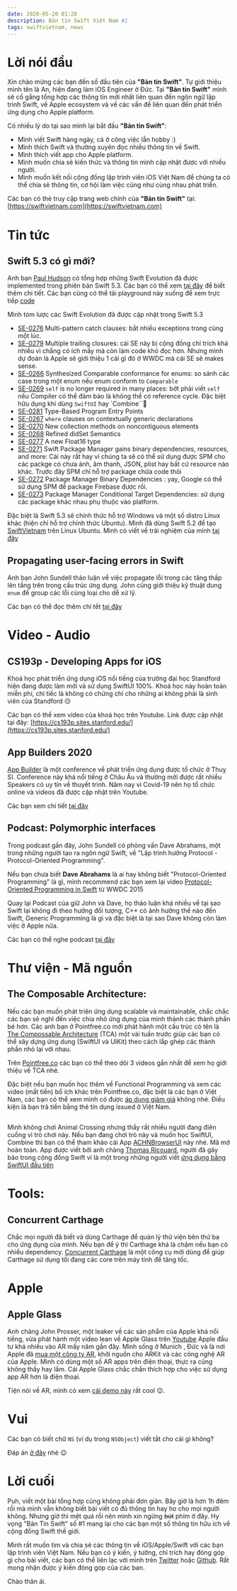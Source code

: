 ```yaml
---
date: 2020-05-20 01:28
description: Bản tin Swift Việt Nam #1
tags: swiftvietnam, news
---
```


# Lời nói đầu

Xin chào mừng các bạn đến số đầu tiên của **"Bản tin Swift"**. Tự giới thiệu mình tên là An, hiện đang làm iOS Engineer ở Đức. Tại **"Bản tin Swift"** mình sẽ cố gắng tổng hợp các thông tin mới nhất liên quan đến ngôn ngữ lập trình Swift, về Apple ecosystem và về các vấn đề liên quan đến phát triển ứng dụng cho Apple platform. 

Có nhiều lý do tại sao mình lại bắt đầu **"Bản tin Swift"**:
- Mình viết Swift hàng ngày, cả ở công việc lẫn hobby :)
- Mình thích Swift và thường xuyên đọc nhiều thông tin về Swift.
- Mình thích viết app cho Apple platform.
- Mình muốn chia sẻ kiến thức và thông tin mình cập nhật được với nhiều người.
- Minh muốn kết nối cộng đồng lập trình viên iOS Việt Nam để chúng ta có thể chia sẻ thông tin, cơ hội làm việc cũng như cùng nhau phát triển.

Các bạn có thẻ truy cập trang web chính của **"Bản tin Swift"** tại: [https://swiftvietnam.com](https://swiftvietnam.com)

# Tin tức

## Swift 5.3 có gì mới?

Anh bạn [Paul Hudson](https://www.hackingwithswift.com/) có tổng hợp những Swift Evolution đã được implemented trong phiên bản Swift 5.3. Các bạn có thể xem [tại đây](https://www.whatsnewinswift.com/?from=5.2&to=5.3) để biết thêm chi tiết. Các bạn cũng có thể tải playground này xuống để xem trực tiếp [code](https://www.whatsnewinswift.com/files/playground-5-2-to-5-3.playground.zip)

Mình tóm lược các Swift Evolution đã được cập nhật trong Swift 5.3
- [SE-0276](https://github.com/apple/swift-evolution/blob/master/proposals/0276-multi-pattern-catch-clauses.md) Multi-pattern catch clauses: bắt nhiều exceptions trong cùng một lúc.
- [SE-0279](https://github.com/apple/swift-evolution/blob/master/proposals/0279-multiple-trailing-closures.md) Multiple trailing closures: cái SE này bị cộng đồng chỉ trích khá nhiều vì chẳng có ích mấy mà còn làm code khó đọc hơn. Nhưng mình dự đoán là Apple sẽ giới thiệu 1 cái gì đó ở WWDC mà cái SE sẽ makes sense.
- [SE-0266](https://github.com/apple/swift-evolution/blob/master/proposals/0266-synthesized-comparable-for-enumerations.md) Synthesized Comparable conformance for enums: so sánh các case trong một enum nếu enum conform to `Comparable`
- [SE-0269](https://github.com/apple/swift-evolution/blob/master/proposals/0269-implicit-self-explicit-capture.md) `self` is no longer required in many places: bớt phải viết `self` nếu Compiler có thể đảm bảo là không thể có reference cycle. Đặc biệt hữu dụng khi dùng `SwiftUI` hay `Combine``
- [SE-0281](https://github.com/apple/swift-evolution/blob/master/proposals/0281-main-attribute.md) Type-Based Program Entry Points
- [SE-0267](https://github.com/apple/swift-evolution/blob/master/proposals/0267-where-on-contextually-generic.md) `where` clauses on contextually generic declarations
- [SE-0270](https://github.com/apple/swift-evolution/blob/master/proposals/0270-rangeset-and-collection-operations.md) New collection methods on noncontiguous elements
- [SE-0268](https://github.com/apple/swift-evolution/blob/master/proposals/0268-didset-semantics.md) Refined didSet Semantics
- [SE-0277](https://github.com/apple/swift-evolution/blob/master/proposals/0277-float16.md) A new Float16 type
- [SE-0271](https://github.com/apple/swift-evolution/blob/master/proposals/0271-package-manager-resources.md) Swift Package Manager gains binary dependencies, resources, and more: Cái này rất hay vì chúng ta sẽ có thể sử dụng được SPM cho các packge có chưa ảnh, âm thanh, JSON, plist hay bất cứ resource nào khác. Trước đây SPM chỉ hỗ trợ package chứa code thôi
- [SE-0272](https://github.com/apple/swift-evolution/blob/master/proposals/0272-swiftpm-binary-dependencies.md) Package Manager Binary Dependencies : yay, Google có thể sử dụng SPM để package Firebase được rồi.
- [SE-0273](https://github.com/apple/swift-evolution/blob/master/proposals/0273-swiftpm-conditional-target-dependencies.md) Package Manager Conditional Target Dependencies: sử dụng các package khác nhau phụ thuộc vào platform.

Đặc biệt là Swift 5.3 sẽ chính thức hỗ trợ Windows và một số distro Linux khác (hiện chỉ hỗ trợ chính thức Ubuntu). Mình đã dùng Swift 5.2 để tạo  [SwiftVietnam](https://swiftvietnam.com) trên Linux Ubuntu. Mình có viết về trải nghiệm của mình [tại đây](https://swiftvietnam.com/posts/2020-19-04_use_publish_to_create_static_websites/)

## Propagating user-facing errors in Swift

Anh bạn John Sundell thảo luận về việc propagate lỗi trong các tâng thấp lên tầng trên trong cấu trúc ứng dụng. John cũng giới thiệu kỹ thuật dung `enum` để group các lỗi cùng loại cho dễ xử lỹ.

Các bạn có thể đọc thêm chi tết [tại đây](https://www.swiftbysundell.com/articles/propagating-user-facing-errors-in-swift/)

# Video - Audio

## CS193p - Developing Apps for iOS

Khoá học phát triển ứng dụng iOS nổi tiếng của trường đại học Standford hiện đang được làm mới và sử dụng SwiftUI 100%. Khoá học này hoàn toàn miễn phí, chỉ tiếc là không có chứng chỉ cho những ai không phải là sinh viên của Standford 😔

Các bạn có thể xem video của khoá học trên Youtube. Link được cập nhật tại đây: [https://cs193p.sites.stanford.edu/](https://cs193p.sites.stanford.edu/)

## App Builders 2020

[App Builder](https://appbuilders.ch/) là một conference về phát triển ứng dụng được tổ chức ở Thuỵ Sĩ. Conference này khá nổi tiếng ở Châu Âu và thường mời được rất nhiều Speakers có uy tín về thuyết trình. Năm nay vì Covid-19 nên họ tổ chức online và videos đã được cập nhật trên Youtube.

Các bạn xem chi tiết [tại đây](https://www.youtube.com/watch?v=LpHah3oQeyg&list=PLLcE3DL3f5ByDAucPjzNRG_hPtYDvYlIA) 

## Podcast: Polymorphic interfaces	

Trong podcast gần đây, John Sundell có phỏng vấn Dave Abrahams, một trong những người tạo ra ngôn ngữ Swift, về "Lập trình hướng Protocol - Protocol-Oriented Programming".

Nếu bạn chưa biết **Dave Abrahams** là ai hay không biết "Protocol-Oriented Programming" là gì, mình recommend các bạn xem lại video [Protocol-Oriented Programming in Swift](https://developer.apple.com/videos/play/wwdc2015/408/) từ WWDC 2015

Quay lại Podcast của giữ John và Dave, họ thảo luận khá nhiều về tại sao Swift lại không đi theo hướng đối tượng, C++ có ảnh hưởng thế nào đến Swift, Generic Programming là gì và đặc biệt là tại sao Dave không còn làm việc ở Apple nữa.

Các bạn có thể nghe podcast [tại đây](https://www.swiftbysundell.com/podcast/71/)

# Thư viện - Mã nguồn

## The Composable Architecture:

Nếu các bạn muốn phát triên ứng dụng scalable và maintainable, chắc chắc các bạn sẽ nghĩ đến việc chia nhỏ ứng dụng của mình thành các thành phần bé hơn. Các anh bạn ở Pointfree.co mới phát hành một cấu trúc có tên là [The Compossable Architecture](https://github.com/pointfreeco/swift-composable-architecture) (TCA) một vài tuần trước giúp các bạn có thể xây dựng ứng dung (SwiftUI và UIKit) theo cách lắp ghép các thành phần nhỏ lại với nhau. 

Trên [Pointfree.co](https://www.pointfree.co/) các bạn có thể theo dõi 3 videos gần nhất để xem họ giới thiệu về TCA nhé.

Đặc biệt nếu bạn muốn học thêm về Functional Programming và xem các video (mất tiền) bổ ích khác trên Pointfree.co, đặc biệt là các bạn ở Việt Nam, các bạn có thể xem mình có được [áp dụng giảm giá](https://www.pointfree.co/subscribe/personal?useRegionalDiscount=true) không nhé. Điều kiện là bạn trả tiền bằng thẻ tín dụng issued ở Việt Nam.

## 

Mình không chơi Animal Crossing nhưng thấy rất nhiều người đang điên cuồng vì trò chơi này. Nếu bạn đang chơi trò này và muốn học SwiftUI, Combine thì bạn có thể tham khảo cái App [ACHNBrowserUI](https://github.com/Dimillian/ACHNBrowserUI) này nhé. Mã mở hoàn toàn. App được viết bởi anh chàng [Thomas Ricouard](https://github.com/Dimillian), người đã gây bão trong cộng đồng Swift vì là một trong những người viết [ứng dụng bằng SwiftUI đầu tiên](https://github.com/Dimillian/MovieSwiftUI)

# Tools:

## Concurrent Carthage

Chắc mọi người đã biết và dùng Carthage để quản lý thử viện bên thứ ba cho ứng dụng của mình. Nếu bạn để ý thì Carthage khá là chậm nếu bạn có nhiều dependency. [Concurrent Carthage](https://github.com/unchartedworks/ConcurrentCarthage) là một công cụ mới dùng để giúp Carthage sử dụng tối đang các core trên máy tính để tăng tốc.

# Apple

## Apple Glass

Anh chàng John Prosser, một leaker về các sản phẩm của Apple khá nổi tiếng, vừa phát hành một video lean về Apple Glass trên [Youtube](https://www.youtube.com/watch?v=SfjSy6T4iE4)
Apple đầu tư khá nhiều vào AR mấy năm gần đây. Mình sống ở Munich , Đức và là nơi Apple đã [mua một công ty AR](https://techcrunch.com/2015/05/28/apple-metaio/), khởi nguồn cho ARKit và các công nghệ AR của Apple. Mình có dùng một số AR apps trên điện thoại, thực ra cũng không thấy hay lắm. Cái Apple Glass chắc chắn thích hợp cho việc sử dụng app AR hơn là điện thoại.

Tiện nói về AR, mình có xem [cái demo này](https://arcopypaste.app/) rất cool 😉.

# Vui

Các bạn có biết chữ `NS` (ví dụ trong `NSObject`) viết tắt cho cái gì không?

Đáp án [ở đây](https://twitter.com/manicakes/status/1259851414622425092) nhé 😉

# Lời cuối

Puh, viết một bài tổng hợp cũng không phải đơn giản. Bây giờ là hơn 1h đêm rồi mà mình vẫn không biết bài viết có đủ thông tin hay ho cho mọi người không. Nhưng giờ thì mệt quá rồi nên mình xin ngừng ~~bút~~ phím ở đây. Hy vọng "Bản Tin Swift" số #1 mang lại cho các bạn một số thông tin hữu ích về cộng đồng Swift thế giới.

Mình rất muốn tìm và chia sẻ các thông tin về iOS/Apple/Swift với các bạn lập trình viên Việt Nam. Nếu bạn có ý kiến, ý tưởng, chỉ trích hay đóng góp gì cho bài viết, các bạn có thể liên lạc với mình trên [Twitter](https://twitter.com/antranapp) hoặc [Github](https://github.com/antranapp). Rất mong nhận được ý kiến đóng góp của các ban.

Chào thân ái.